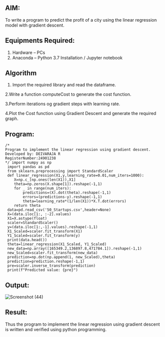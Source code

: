 

## AIM:
To write a program to predict the profit of a city using the linear regression model with gradient descent.

## Equipments Required:
1. Hardware – PCs
2. Anaconda – Python 3.7 Installation / Jupyter notebook

## Algorithm
1. Import the required library and read the dataframe.

2.Write a function computeCost to generate the cost function.

3.Perform iterations og gradient steps with learning rate.

4.Plot the Cost function using Gradient Descent and generate the required graph. 

## Program:
```
/*
Program to implement the linear regression using gradient descent.
Developed by: DEIVARAJA R
RegisterNumber:24901238
*/ import numpy as np
 import pandas as pd
 from sklearn.preprocessing import StandardScaler
 def linear_regression(X1,y,learning_rate=0.01,num_iters=1000):
    X=np.c_[np.ones(len(X1)),X1]
    theta=np.zeros(X.shape[1]).reshape(-1,1)
    for _ in range(num_iters):
        predictions=(X).dot(theta).reshape(-1,1)
        errors=(predictions-y).reshape(-1,1)
        theta=learning_rate*(1/len(X1))*X.T.dot(errors)
    return theta
 data=pd.read_csv('50_Startups.csv',header=None)
 X=(data.iloc[1:, :-2].values)
 X1=X.astype(float)
 scaler=StandardScaler()
 y=(data.iloc[1:,-1].values).reshape(-1,1)
 X1_Scaled=scaler.fit_transform(X1)
 Y1_Scaled=scaler.fit_transform(y)
 print(data.head())
 theta=linear_regression(X1_Scaled, Y1_Scaled)
 new_data=np.array([165349.2,136897.8,471784.1]).reshape(-1,1)
 new_Scaled=scaler.fit_transform(new_data)
 prediction=np.dot(np.append(1, new_Scaled),theta)
 prediction=prediction.reshape(-1,1)
 pre=scaler.inverse_transform(prediction)
 print(f"Predicted value: {pre}")
```

## Output:

![Screenshot (44)](https://github.com/user-attachments/assets/757c4adb-fc63-496a-84fd-06098f20578c)



## Result:
Thus the program to implement the linear regression using gradient descent is written and verified using python programming.
